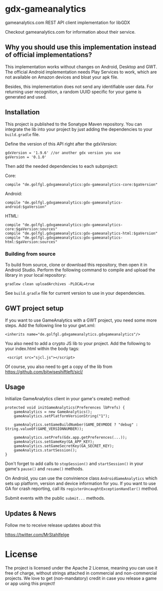 # gdx-gameanalytics

gameanalytics.com REST API client implementation for libGDX

Checkout gameanalytics.com for information about their service.

## Why you should use this implementation instead of official implementations?

This implementation works without changes on Android, Desktop and GWT. The official Android implementation needs Play
Services to work, which are not available on Amazon devices and bloat your apk file.

Besides, this implementation does not send any identifiable user data. For returning user recognition, a random UUID specific for your game is generated and used.

## Installation

This project is published to the Sonatype Maven repository. You can integrate the lib into your project by just adding the dependencies to your `build.gradle` file.

Define the version of this API right after the gdxVersion:

    gdxVersion = '1.9.6' //or another gdx version you use
    gaVersion = '0.1.0'

Then add the needed dependencies to each subproject:

Core:

    compile "de.golfgl.gdxgameanalytics:gdx-gameanalytics-core:$gaVersion"

Android:

    compile "de.golfgl.gdxgameanalytics:gdx-gameanalytics-android:$gaVersion"

HTML:

    compile "de.golfgl.gdxgameanalytics:gdx-gameanalytics-core:$gaVersion:sources"
    compile "de.golfgl.gdxgameanalytics:gdx-gameanalytics-html:$gaVersion"
    compile "de.golfgl.gdxgameanalytics:gdx-gameanalytics-html:$gaVersion:sources"

### Building from source
To build from source, clone or download this repository, then open it in Android Studio. Perform the following command to compile and upload the library in your local repository:

    gradlew clean uploadArchives -PLOCAL=true

See `build.gradle` file for current version to use in your dependencies.

## GWT project setup
If you want to use GameAnalytics with a GWT project, you need some more steps. Add the following line to your gwt.xml:

    <inherits name="de.golfgl.gdxgameanalytics.gdxgameanalytics"/>

You also need to add a crypto JS lib to your project. Add the following to your index.html within the body tags:

     <script src="sjcl.js"></script>

Of course, you also need to get a copy of the lib from https://github.com/bitwiseshiftleft/sjcl/


## Usage

Initialize GameAnalytics client in your game's create() method:

    protected void initGameAnalytics(Preferences lbPrefs) {
        gameAnalytics = new GameAnalytics();
        gameAnalytics.setPlatformVersionString("1");

        gameAnalytics.setGameBuildNumber(GAME_DEVMODE ? "debug" : String.valueOf(GAME_VERSIONNUMBER));

        gameAnalytics.setPrefs(Gdx.app.getPreferences(...));
        gameAnalytics.setGameKey(GA_APP_KEY);
        gameAnalytics.setGameSecretKey(GA_SECRET_KEY);
        gameAnalytics.startSession();
    }

Don't forget to add calls to `stopSession()` and `startSession()` in your game's `pause()` and `resume()` methods.

On Android, you can use the convinience class `AndroidGameAnalytics` which sets up platform, version and device information for you. If you want to use GA for crash reporting,
call its `registerUncaughtExceptionHandler()` method.

Submit events with the public `submit...` methods.

## Updates & News
Follow me to receive release updates about this

https://twitter.com/MrStahlfelge

# License

The project is licensed under the Apache 2 License, meaning you can use it free of charge, without strings attached in commercial and non-commercial projects. We love to get (non-mandatory) credit in case you release a game or app using this project!
